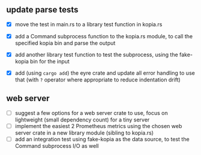 ## update parse tests
- [x] move the test in main.rs to a library test function in kopia.rs
- [x] add a Command subprocess function to the kopia.rs module, to call the specified kopia bin and parse the output
- [x] add another library test function to test the subprocess, using the fake-kopia bin for the input
- [x] add (using `cargo add`) the eyre crate and update all error handling to use that (with `?` operator where appropriate to reduce indentation drift)


## web server
- [ ] suggest a few options for a web server crate to use, focus on lightweight (small dependency count) for a tiny server
- [ ] implement the easiest 2 Prometheus metrics using the chosen web server crate in a new library module (sibling to kopia.rs)
- [ ] add an integration test using fake-kopia as the data source, to test the Command subprocess I/O as well
